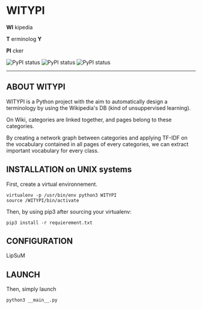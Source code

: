# WITYPI 

 __WI__ kipedia

 __T__ erminolog __Y__

 __PI__ cker


![PyPI status](https://img.shields.io/badge/stage-alpha-green.svg)
![PyPI status](https://img.shields.io/badge/licence-CC-red.svg)
![PyPI status](https://img.shields.io/badge/version-1.0.1-blue.svg)

*****

## ABOUT WITYPI

WITYPI is a Python project with the aim to automatically design a terminology by using the Wikipedia's DB (kind of unsuppervised learning).

On Wiki, categories are linked together, and pages belong to these categories.

By creating a network graph between categories and applying TF-IDF on the vocabulary contained in all pages of every categories, we can extract important vocabulary for every class.

## INSTALLATION on UNIX systems

First, create a virtual environnement.

	virtualenv -p /usr/bin/env python3 WITYPI
	source /WITYPI/bin/activate

Then, by using pip3 after sourcing your virtualenv:

	pip3 install -r requierement.txt

## CONFIGURATION

LipSuM

## LAUNCH

Then, simply launch

	python3 __main__.py
